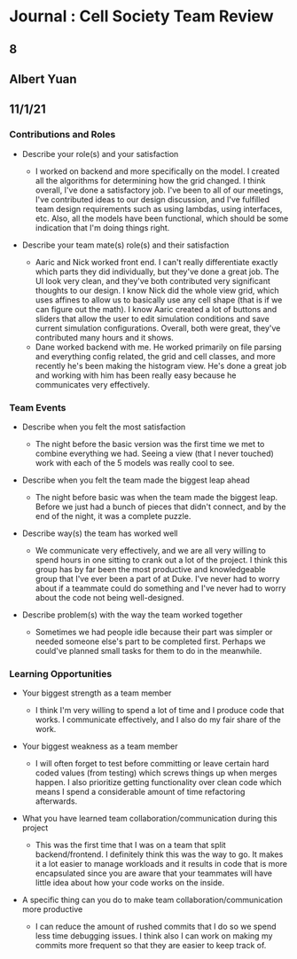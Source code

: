 # Journal : Cell Society Team Review
## 8
## Albert Yuan
## 11/1/21


### Contributions and Roles

* Describe your role(s) and your satisfaction
  * I worked on backend and more specifically on the model. I created all the algorithms 
  for determining how the grid changed. I think overall, I've done a satisfactory job. I've been 
  to all of our meetings, I've contributed ideas to our design discussion, and I've fulfilled team 
  design requirements such as using lambdas, using interfaces, etc. Also, all the models have been 
  functional, which should be some indication that I'm doing things right.

* Describe your team mate(s) role(s) and their satisfaction
  * Aaric and Nick worked front end. I can't really differentiate exactly which parts they did individually,
  but they've done a great job. The UI look very clean, and they've both contributed very significant
  thoughts to our design. I know Nick did the whole view grid, which uses affines to allow us to basically use any
  cell shape (that is if we can figure out the math). I know Aaric created a lot of
  buttons and sliders that allow the user to edit simulation conditions and save current simulation configurations.
  Overall, both were great, they've contributed many hours and it shows.
  * Dane worked backend with me. He worked primarily on file parsing and everything config related,
  the grid and cell classes, and more recently he's been making the histogram view. He's done a great job and 
  working with him has been really easy because he communicates very effectively. 


### Team Events

* Describe when you felt the most satisfaction
  * The night before the basic version was the first time we met to combine everything we had. Seeing
  a view (that I never touched) work with each of the 5 models was really cool to see. 

* Describe when you felt the team made the biggest leap ahead
  * The night before basic was when the team made the biggest leap. Before we just had a bunch of pieces
  that didn't connect, and by the end of the night, it was a complete puzzle. 

* Describe way(s) the team has worked well
  * We communicate very effectively, and we are all very willing to spend hours in one sitting to crank
  out a lot of the project. I think this group has by far been the most productive and knowledgeable 
  group that I've ever been a part of at Duke. I've never had to worry about if a teammate could do something
  and I've never had to worry about the code not being well-designed.

* Describe problem(s) with the way the team worked together
  * Sometimes we had people idle because their part was simpler or needed someone else's part to 
  be completed first. Perhaps we could've planned small tasks for them to do in the meanwhile. 


### Learning Opportunities

* Your biggest strength as a team member
  * I think I'm very willing to spend a lot of time and I produce code that works. 
  I communicate effectively, and I also do my fair share of the work.

* Your biggest weakness as a team member
  * I will often forget to test before committing or leave certain hard coded values (from testing) 
  which screws things up when merges happen. I also prioritize getting functionality over clean code 
  which means I spend a considerable amount of time refactoring afterwards.

* What you have learned team collaboration/communication during this project
  * This was the first time that I was on a team that split backend/frontend. I definitely think this
  was the way to go. It makes it a lot easier to manage workloads and it results in code that is more
  encapsulated since you are aware that your teammates will have little idea about how your code works 
  on the inside.

* A specific thing can you do to make team collaboration/communication more productive
  * I can reduce the amount of rushed commits that I do so we spend less time debugging issues. I think 
  also I can work on making my commits more frequent so that they are easier to keep track of.